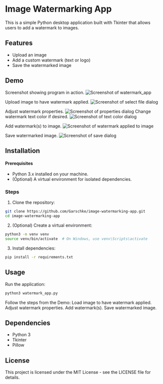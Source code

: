 # Image Watermarking App

This is a simple Python desktop application built with Tkinter that allows users to add a watermark to images.

## Features
- Upload an image
- Add a custom watermark (text or logo)
- Save the watermarked image

## Demo
Screenshot showing program in action.
![Screenshot of watermark_app](src/watermark_app.png)

Upload image to have watermark applied.
![Screenshot of select file dialog ](src/upload_image.png)

Adjust watermark properties.
![Screenshot of properties dialog](src/properties.png)
Change watermark text color if desired.
![Screenshot of text color dialog](src/text_color.png)

Add watermark(s) to image.
![Screenshot of watermark applied to image](src/watermark_text_image_applied.png)

Save watermarked image.
![Screenshot of save dialog](src/save_image.png)

## Installation
#### Prerequisites
* Python 3.x installed on your machine.
* (Optional) A virtual environment for isolated dependencies.

### Steps
1. Clone the repository:
```sh
git clone https://github.com/Garschke/image-watermarking-app.git
cd image-watermarking-app
```

2. (Optional) Create a virtual environment:
```sh
python3 -m venv venv
source venv/bin/activate  # On Windows, use venv\Scripts\activate
```
3. Install dependencies:
```sh
pip install -r requirements.txt
```

## Usage

Run the application:
```sh
python3 watermark_app.py
```
Follow the steps from the Demo:
Load image to have watermark applied.
Adjust watermark properties.
Add watermark(s).
Save watermarked image.

## Dependencies
* Python 3
* Tkinter
* Pillow

## License
This project is licensed under the MIT License - see the LICENSE file for details.


